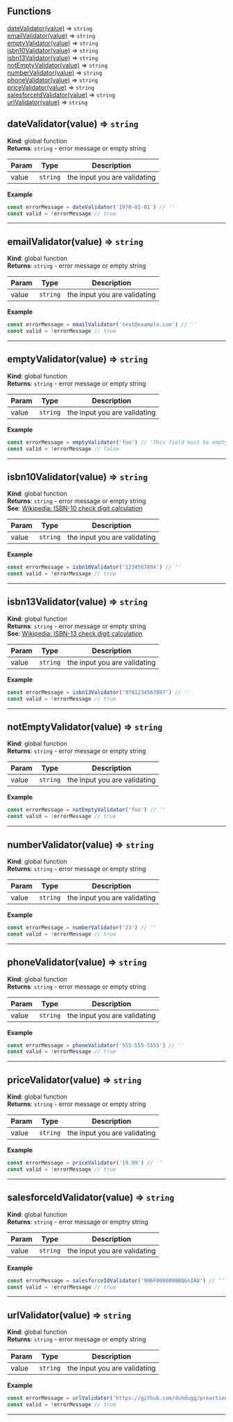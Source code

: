 ## Functions

<dl>
<dt><a href="#dateValidator">dateValidator(value)</a> ⇒ <code>string</code></dt>
<dd></dd>
<dt><a href="#emailValidator">emailValidator(value)</a> ⇒ <code>string</code></dt>
<dd></dd>
<dt><a href="#emptyValidator">emptyValidator(value)</a> ⇒ <code>string</code></dt>
<dd></dd>
<dt><a href="#isbn10Validator">isbn10Validator(value)</a> ⇒ <code>string</code></dt>
<dd></dd>
<dt><a href="#isbn13Validator">isbn13Validator(value)</a> ⇒ <code>string</code></dt>
<dd></dd>
<dt><a href="#notEmptyValidator">notEmptyValidator(value)</a> ⇒ <code>string</code></dt>
<dd></dd>
<dt><a href="#numberValidator">numberValidator(value)</a> ⇒ <code>string</code></dt>
<dd></dd>
<dt><a href="#phoneValidator">phoneValidator(value)</a> ⇒ <code>string</code></dt>
<dd></dd>
<dt><a href="#priceValidator">priceValidator(value)</a> ⇒ <code>string</code></dt>
<dd></dd>
<dt><a href="#salesforceIdValidator">salesforceIdValidator(value)</a> ⇒ <code>string</code></dt>
<dd></dd>
<dt><a href="#urlValidator">urlValidator(value)</a> ⇒ <code>string</code></dt>
<dd></dd>
</dl>

<a name="dateValidator"></a>

## dateValidator(value) ⇒ <code>string</code>
**Kind**: global function  
**Returns**: <code>string</code> - error message or empty string  

| Param | Type | Description |
| --- | --- | --- |
| value | <code>string</code> | the input you are validating |

**Example**  
```js
const errorMessage = dateValidator('1970-01-01') // ''
const valid = !errorMessage // true
```

* * *

<a name="emailValidator"></a>

## emailValidator(value) ⇒ <code>string</code>
**Kind**: global function  
**Returns**: <code>string</code> - error message or empty string  

| Param | Type | Description |
| --- | --- | --- |
| value | <code>string</code> | the input you are validating |

**Example**  
```js
const errorMessage = emailValidator('test@example.com') // ''
const valid = !errorMessage // true
```

* * *

<a name="emptyValidator"></a>

## emptyValidator(value) ⇒ <code>string</code>
**Kind**: global function  
**Returns**: <code>string</code> - error message or empty string  

| Param | Type | Description |
| --- | --- | --- |
| value | <code>string</code> | the input you are validating |

**Example**  
```js
const errorMessage = emptyValidator('foo') // 'This field must be empty.'
const valid = !errorMessage // false
```

* * *

<a name="isbn10Validator"></a>

## isbn10Validator(value) ⇒ <code>string</code>
**Kind**: global function  
**Returns**: <code>string</code> - error message or empty string  
**See**: [Wikipedia: ISBN-10 check digit calculation](https://en.wikipedia.org/wiki/International_Standard_Book_Number#ISBN-10_check_digit_calculation)  

| Param | Type | Description |
| --- | --- | --- |
| value | <code>string</code> | the input you are validating |

**Example**  
```js
const errorMessage = isbn10Validator('123456789X') // ''
const valid = !errorMessage // true
```

* * *

<a name="isbn13Validator"></a>

## isbn13Validator(value) ⇒ <code>string</code>
**Kind**: global function  
**Returns**: <code>string</code> - error message or empty string  
**See**: [Wikipedia: ISBN-13 check digit calculation](https://en.wikipedia.org/wiki/International_Standard_Book_Number#ISBN-13_check_digit_calculation)  

| Param | Type | Description |
| --- | --- | --- |
| value | <code>string</code> | the input you are validating |

**Example**  
```js
const errorMessage = isbn13Validator('9781234567897') // ''
const valid = !errorMessage // true
```

* * *

<a name="notEmptyValidator"></a>

## notEmptyValidator(value) ⇒ <code>string</code>
**Kind**: global function  
**Returns**: <code>string</code> - error message or empty string  

| Param | Type | Description |
| --- | --- | --- |
| value | <code>string</code> | the input you are validating |

**Example**  
```js
const errorMessage = notEmptyValidator('foo') // ''
const valid = !errorMessage // true
```

* * *

<a name="numberValidator"></a>

## numberValidator(value) ⇒ <code>string</code>
**Kind**: global function  
**Returns**: <code>string</code> - error message or empty string  

| Param | Type | Description |
| --- | --- | --- |
| value | <code>string</code> | the input you are validating |

**Example**  
```js
const errorMessage = numberValidator('23') // ''
const valid = !errorMessage // true
```

* * *

<a name="phoneValidator"></a>

## phoneValidator(value) ⇒ <code>string</code>
**Kind**: global function  
**Returns**: <code>string</code> - error message or empty string  

| Param | Type | Description |
| --- | --- | --- |
| value | <code>string</code> | the input you are validating |

**Example**  
```js
const errorMessage = phoneValidator('555-555-5555') // ''
const valid = !errorMessage // true
```

* * *

<a name="priceValidator"></a>

## priceValidator(value) ⇒ <code>string</code>
**Kind**: global function  
**Returns**: <code>string</code> - error message or empty string  

| Param | Type | Description |
| --- | --- | --- |
| value | <code>string</code> | the input you are validating |

**Example**  
```js
const errorMessage = priceValidator('19.99') // ''
const valid = !errorMessage // true
```

* * *

<a name="salesforceIdValidator"></a>

## salesforceIdValidator(value) ⇒ <code>string</code>
**Kind**: global function  
**Returns**: <code>string</code> - error message or emptry string  

| Param | Type | Description |
| --- | --- | --- |
| value | <code>string</code> | the input you are validating |

**Example**  
```js
const errorMessage = salesforceIdValidator('906F0000000BQGnIAO') // ''
const valid = !errorMessage // true
```

* * *

<a name="urlValidator"></a>

## urlValidator(value) ⇒ <code>string</code>
**Kind**: global function  
**Returns**: <code>string</code> - error message or empty string  

| Param | Type | Description |
| --- | --- | --- |
| value | <code>string</code> | the input you are validating |

**Example**  
```js
const errorMessage = urlValidator('https://github.com/duhdugg/preaction-validation') // ''
const valid = !errorMessage // true
```

* * *

